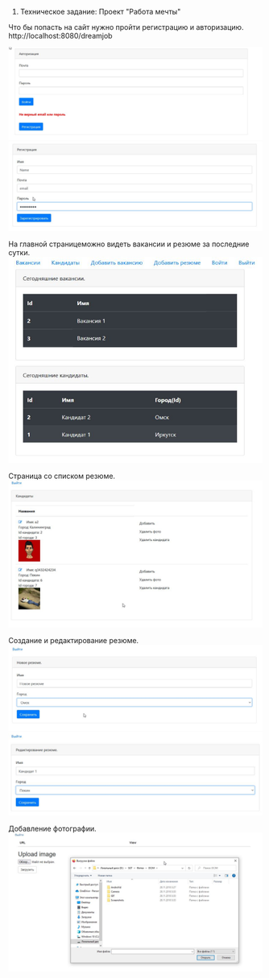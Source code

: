 1. Техническое задание: Проект "Работа мечты"

Что бы попасть на сайт нужно пройти регистрацию и авторизацию.
http://localhost:8080/dreamjob

![ScreenShot](images/auth.jpg)
![ScreenShot](images/reg.jpg)

На главной страницеможно видеть вакансии и резюме за последние сутки.
![ScreenShot](images/index.jpg)

Страница со списком резюме.
![ScreenShot](images/candidate.jpg)

Создание и редактирование резюме.
![ScreenShot](images/newResume.jpg)
![ScreenShot](images/edit.jpg)

Добавление фотографии.
![ScreenShot](images/imageUpload.jpg)

